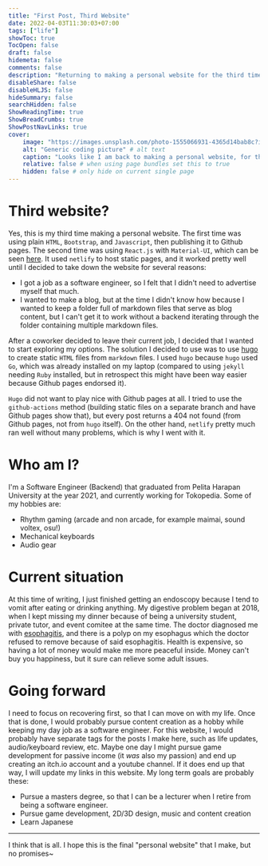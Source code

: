 ```yaml
---
title: "First Post, Third Website"
date: 2022-04-03T11:30:03+07:00
tags: ["life"]
showToc: true
TocOpen: false
draft: false
hidemeta: false
comments: false
description: "Returning to making a personal website for the third time."
disableShare: false
disableHLJS: false
hideSummary: false
searchHidden: false
ShowReadingTime: true
ShowBreadCrumbs: true
ShowPostNavLinks: true
cover:
    image: "https://images.unsplash.com/photo-1555066931-4365d14bab8c?ixlib=rb-1.2.1&ixid=MnwxMjA3fDB8MHxwaG90by1wYWdlfHx8fGVufDB8fHx8&auto=format&fit=crop&w=1170&q=80" # image path/url
    alt: "Generic coding picture" # alt text
    caption: "Looks like I am back to making a personal website, for the third time" # display caption under cover
    relative: false # when using page bundles set this to true
    hidden: false # only hide on current single page
---
```

# Third website?
Yes, this is my third time making a personal website. The first time was using plain `HTML`, `Bootstrap`, and `Javascript`, then publishing it to Github pages. The second time was using `React.js` with `Material-UI`, which can be seen [here](https://github.com/sebastianaldi17/React-Personal-Site). It used `netlify` to host static pages, and it worked pretty well until I decided to take down the website for several reasons:

- I got a job as a software engineer, so I felt that I didn't need to advertise myself that much.
- I wanted to make a blog, but at the time I didn't know how because I wanted to keep a folder full of markdown files that serve as blog content, but I can't get it to work without a backend iterating through the folder containing multiple markdown files.

After a coworker decided to leave their current job, I decided that I wanted to start exploring my options. The solution I decided to use was to use [hugo](https://gohugo.io/) to create static `HTML` files from `markdown` files. I used `hugo` because `hugo` used `Go`, which was already installed on my laptop (compared to using `jekyll` needing `Ruby` installed, but in retrospect this might have been way easier because Github pages endorsed it).

`Hugo` did not want to play nice with Github pages at all. I tried to use the `github-actions` method (building static files on a separate branch and have Github pages show that), but every post returns a 404 not found (from Github pages, not from `hugo` itself). On the other hand, `netlify` pretty much ran well without many problems, which is why I went with it.

# Who am I?
I'm a Software Engineer (Backend) that graduated from Pelita Harapan University at the year 2021, and currently working for Tokopedia. Some of my hobbies are:
- Rhythm gaming (arcade and non arcade, for example maimai, sound voltex, osu!)
- Mechanical keyboards
- Audio gear

# Current situation
At this time of writing, I just finished getting an endoscopy because I tend to vomit after eating or drinking anything. My digestive problem began at 2018, when I kept missing my dinner because of being a university student, private tutor, and event comitee at the same time. The doctor diagnosed me with [esophagitis](https://en.wikipedia.org/wiki/Esophagitis), and there is a polyp on my esophagus which the doctor refused to remove because of said esophagitis. Health is expensive, so having a lot of money would make me more peaceful inside. Money can't buy you happiness, but it sure can relieve some adult issues.

# Going forward
I need to focus on recovering first, so that I can move on with my life. Once that is done, I would probably pursue content creation as a hobby while keeping my day job as a software engineer. For this website, I would probably have separate tags for the posts I make here, such as life updates, audio/keyboard review, etc. Maybe one day I might pursue game development for passive income (it *was* also my passion) and end up creating an itch.io account and a youtube channel. If it does end up that way, I will update my links in this website. My long term goals are probably these:

- Pursue a masters degree, so that I can be a lecturer when I retire from being a software engineer.
- Pursue game development, 2D/3D design, music and content creation
- Learn Japanese

---

I think that is all. I hope this is the final "personal website" that I make, but no promises~